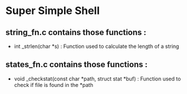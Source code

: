 # Super Simple Shell

## string\_fn.c contains those functions : 
* int \_strlen(char \*s) : Function used to calculate the length of a string
## states_fn.c contains those functions :
* void \_checkstat(const char \*path, struct stat \*buf) : Function used to check if file is found in the \*path


